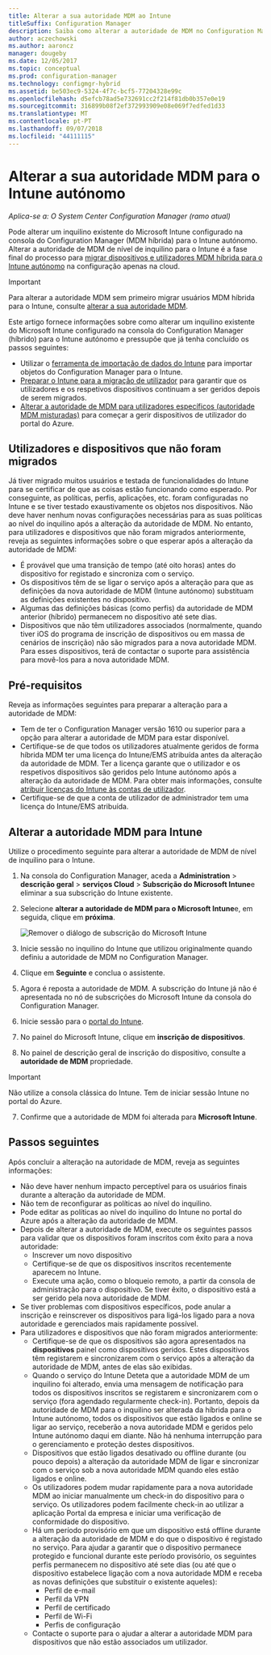 ```yaml
---
title: Alterar a sua autoridade MDM ao Intune
titleSuffix: Configuration Manager
description: Saiba como alterar a autoridade de MDM no Configuration Manager (híbrido) para o Intune autónomo.
author: aczechowski
ms.author: aaroncz
manager: dougeby
ms.date: 12/05/2017
ms.topic: conceptual
ms.prod: configuration-manager
ms.technology: configmgr-hybrid
ms.assetid: be503ec9-5324-4f7c-bcf5-77204328e99c
ms.openlocfilehash: d5efcb78ad5e732691cc2f214f81db0b357e0e19
ms.sourcegitcommit: 316899b08f2ef372993909e08e069f7edfed1d33
ms.translationtype: MT
ms.contentlocale: pt-PT
ms.lasthandoff: 09/07/2018
ms.locfileid: "44111115"
---
```

# <a name="change-your-mdm-authority-to-intune-standalone"></a>Alterar a sua autoridade MDM para o Intune autónomo

*Aplica-se a: O System Center Configuration Manager (ramo atual)*    

Pode alterar um inquilino existente do Microsoft Intune configurado na consola do Configuration Manager (MDM híbrida) para o Intune autónomo. Alterar a autoridade de MDM de nível de inquilino para o Intune é a fase final do processo para [migrar dispositivos e utilizadores MDM híbrida para o Intune autónomo](migrate-hybridmdm-to-intunesa.md) na configuração apenas na cloud.    

> [!Important]    
> Para alterar a autoridade MDM sem primeiro migrar usuários MDM híbrida para o Intune, consulte [alterar a sua autoridade MDM](change-mdm-authority.md).

Este artigo fornece informações sobre como alterar um inquilino existente do Microsoft Intune configurado na consola do Configuration Manager (híbrido) para o Intune autónomo e pressupõe que já tenha concluído os passos seguintes:
- Utilizar o [ferramenta de importação de dados do Intune](migrate-import-data.md) para importar objetos do Configuration Manager para o Intune. 
- [Preparar o Intune para a migração de utilizador](migrate-prepare-intune.md) para garantir que os utilizadores e os respetivos dispositivos continuam a ser geridos depois de serem migrados.
- [Alterar a autoridade de MDM para utilizadores específicos (autoridade MDM misturadas)](migrate-mixed-authority.md) para começar a gerir dispositivos de utilizador do portal do Azure.


## <a name="users-and-devices-that-have-not-been-migrated"></a>Utilizadores e dispositivos que não foram migrados
Já tiver migrado muitos usuários e testada de funcionalidades do Intune para se certificar de que as coisas estão funcionando como esperado. Por conseguinte, as políticas, perfis, aplicações, etc. foram configuradas no Intune e se tiver testado exaustivamente os objetos nos dispositivos. Não deve haver nenhum novas configurações necessárias para as suas políticas ao nível do inquilino após a alteração da autoridade de MDM. No entanto, para utilizadores e dispositivos que não foram migrados anteriormente, reveja as seguintes informações sobre o que esperar após a alteração da autoridade de MDM:    
- É provável que uma transição de tempo (até oito horas) antes do dispositivo for registado e sincroniza com o serviço.
- Os dispositivos têm de se ligar o serviço após a alteração para que as definições da nova autoridade de MDM (Intune autónomo) substituam as definições existentes no dispositivo.
- Algumas das definições básicas (como perfis) da autoridade de MDM anterior (híbrido) permanecem no dispositivo até sete dias. 
- Dispositivos que não têm utilizadores associados (normalmente, quando tiver iOS do programa de inscrição de dispositivos ou em massa de cenários de inscrição) não são migrados para a nova autoridade MDM. Para esses dispositivos, terá de contactar o suporte para assistência para movê-los para a nova autoridade MDM.

## <a name="prerequisites"></a>Pré-requisitos
Reveja as informações seguintes para preparar a alteração para a autoridade de MDM:
- Tem de ter o Configuration Manager versão 1610 ou superior para a opção para alterar a autoridade de MDM para estar disponível.
- Certifique-se de que todos os utilizadores atualmente geridos de forma híbrida MDM ter uma licença do Intune/EMS atribuída antes da alteração da autoridade de MDM. Ter a licença garante que o utilizador e os respetivos dispositivos são geridos pelo Intune autónomo após a alteração da autoridade de MDM. Para obter mais informações, consulte [atribuir licenças do Intune às contas de utilizador](https://docs.microsoft.com/intune/get-started/start-with-a-paid-subscription-to-microsoft-intune-step-4).
- Certifique-se de que a conta de utilizador de administrador tem uma licença do Intune/EMS atribuída.

## <a name="change-the-mdm-authority-to-intune"></a>Alterar a autoridade MDM para Intune
Utilize o procedimento seguinte para alterar a autoridade de MDM de nível de inquilino para o Intune.

1.  Na consola do Configuration Manager, aceda a **Administration** &gt; **descrição geral** &gt; **serviços Cloud** &gt; **Subscrição do Microsoft Intune**e eliminar a sua subscrição do Intune existente.
2.  Selecione **alterar a autoridade de MDM para o Microsoft Intune**e, em seguida, clique em **próxima**.

    ![Remover o diálogo de subscrição do Microsoft Intune](media/mdm-change-delete-subscription.png)
3.  Inicie sessão no inquilino do Intune que utilizou originalmente quando definiu a autoridade de MDM no Configuration Manager.
4.  Clique em **Seguinte** e conclua o assistente.
5.  Agora é reposta a autoridade de MDM. A subscrição do Intune já não é apresentada no nó de subscrições do Microsoft Intune da consola do Configuration Manager.
6.  Inicie sessão para o [portal do Intune](https://aka.ms/IntunePortal).
7.  No painel do Microsoft Intune, clique em **inscrição de dispositivos**.
8.  No painel de descrição geral de inscrição do dispositivo, consulte a **autoridade de MDM** propriedade.

  > [!Important]    
  > Não utilize a consola clássica do Intune. Tem de iniciar sessão Intune no portal do Azure.
7.  Confirme que a autoridade de MDM foi alterada para **Microsoft Intune**. 

## <a name="next-steps"></a>Passos seguintes
Após concluir a alteração na autoridade de MDM, reveja as seguintes informações:
- Não deve haver nenhum impacto perceptível para os usuários finais durante a alteração da autoridade de MDM. 
- Não tem de reconfigurar as políticas ao nível do inquilino. 
- Pode editar as políticas ao nível do inquilino do Intune no portal do Azure após a alteração da autoridade de MDM.
-  Depois de alterar a autoridade de MDM, execute os seguintes passos para validar que os dispositivos foram inscritos com êxito para a nova autoridade:   
    - Inscrever um novo dispositivo
    - Certifique-se de que os dispositivos inscritos recentemente aparecem no Intune.
    - Execute uma ação, como o bloqueio remoto, a partir da consola de administração para o dispositivo. Se tiver êxito, o dispositivo está a ser gerido pela nova autoridade de MDM.
- Se tiver problemas com dispositivos específicos, pode anular a inscrição e reinscrever os dispositivos para ligá-los ligado para a nova autoridade e gerenciados mais rapidamente possível.
- Para utilizadores e dispositivos que não foram migrados anteriormente:
    - Certifique-se de que os dispositivos são agora apresentados na **dispositivos** painel como dispositivos geridos. Estes dispositivos têm registarem e sincronizarem com o serviço após a alteração da autoridade de MDM, antes de elas são exibidas. 
    - Quando o serviço do Intune Deteta que a autoridade MDM de um inquilino foi alterado, envia uma mensagem de notificação para todos os dispositivos inscritos se registarem e sincronizarem com o serviço (fora agendado regularmente check-in). Portanto, depois da autoridade de MDM para o inquilino ser alterada da híbrida para o Intune autónomo, todos os dispositivos que estão ligados e online se ligar ao serviço, receberão a nova autoridade MDM e geridos pelo Intune autónomo daqui em diante. Não há nenhuma interrupção para o gerenciamento e proteção destes dispositivos.
    - Dispositivos que estão ligados desativado ou offline durante (ou pouco depois) a alteração da autoridade MDM de ligar e sincronizar com o serviço sob a nova autoridade MDM quando eles estão ligados e online.  
    - Os utilizadores podem mudar rapidamente para a nova autoridade MDM ao iniciar manualmente um check-in do dispositivo para o serviço. Os utilizadores podem facilmente check-in ao utilizar a aplicação Portal da empresa e iniciar uma verificação de conformidade do dispositivo.
    - Há um período provisório em que um dispositivo está offline durante a alteração da autoridade de MDM e do que o dispositivo é registado no serviço. Para ajudar a garantir que o dispositivo permanece protegido e funcional durante este período provisório, os seguintes perfis permanecem no dispositivo até sete dias (ou até que o dispositivo estabelece ligação com a nova autoridade MDM e receba as novas definições que substituir o existente aqueles):
        - Perfil de e-mail
        - Perfil da VPN
        - Perfil de certificado
        - Perfil de Wi-Fi
        - Perfis de configuração
    - Contacte o suporte para o ajudar a alterar a autoridade MDM para dispositivos que não estão associados um utilizador. 
